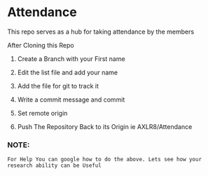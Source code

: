 # Attendance
This repo serves as a hub for taking attendance by the members

After Cloning this Repo

1. Create a Branch with your First name

2. Edit the list file and add your name 

3. Add the file for git to track it

4. Write a commit message and commit

5. Set remote origin 

6. Push The Repository Back to its Origin ie AXLR8/Attendance

### NOTE: 
	For Help You can google how to do the above. Lets see how your research ability can be Useful

